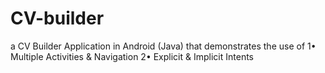 # CV-builder
a CV Builder Application in Android (Java) that demonstrates the use of 1• Multiple Activities &amp; Navigation 2• Explicit &amp; Implicit Intents
